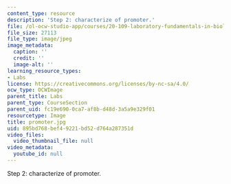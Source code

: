 ```yaml
---
content_type: resource
description: 'Step 2: characterize of promoter.'
file: /ol-ocw-studio-app/courses/20-109-laboratory-fundamentals-in-biological-engineering-fall-2007/895bd768bef49221bd52d764a287351d_promoter.jpg
file_size: 27113
file_type: image/jpeg
image_metadata:
  caption: ''
  credit: ''
  image-alt: ''
learning_resource_types:
- Labs
license: https://creativecommons.org/licenses/by-nc-sa/4.0/
ocw_type: OCWImage
parent_title: Labs
parent_type: CourseSection
parent_uid: fc19e690-0ca7-af8b-d48d-3a5a9e329f01
resourcetype: Image
title: promoter.jpg
uid: 895bd768-bef4-9221-bd52-d764a287351d
video_files:
  video_thumbnail_file: null
video_metadata:
  youtube_id: null
---
```

Step 2: characterize of promoter.